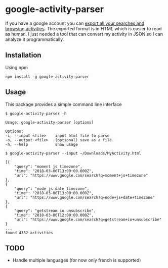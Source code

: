 # google-activity-parser
If you have a google account you can [export all your searches and browsing activities](https://takeout.google.com/settings/takeout). The exported format is in HTML which is easier to read as human. I just needed a tool that can convert my activity in JSON so I can analyze it programmatically.

## Installation
Using npm
```shell
npm install -g google-activity-parser
```
## Usage

This package provides a simple command line interface

```shell
$ google-activity-parser -h

Usage: google-activity-parser [options]

Options:
-i, --input <file>    input html file to parse
-o, --output <file>   (optional) save as a file.
-h, --help            show usage

$ google-activity-parser --input ~/Downloads/MyActivity.html

[{
    "query": "moment js timezone",
    "time": "2018-03-06T13:00:00.000Z",
    "url": "https://www.google.com/search?q=moment+js+timezone"
},
{
    "query": "node js date timezone",
    "time": "2018-03-06T13:00:00.000Z",
    "url": "https://www.google.com/search?q=node+js+date+timezone"
},
{
    "query": "getstream io unsubscribe",
    "time": "2018-03-06T12:00:00.000Z",
    "url": "https://www.google.com/search?q=getstream+io+unsubscribe"
}
...
found 4352 activities
```

## TODO

* Handle multiple languages (for now only french is supported)
